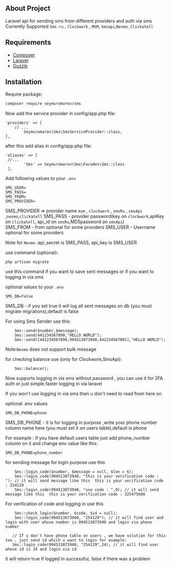 ## About Project

Laravel api for sending sms from different providers and auth via sms  
Currently Supported `Sms.ru` , `Clockwork`  , `MSM`, `Smsapi`,`Nexmo`, `Clickatell`
## Requirements

* [Composer](https://getcomposer.org/)
* [Laravel](https://laravel.com/)
* [Guzzle](https://github.com/guzzle/guzzle)

## Installation

Require package:
``` bash
composer require seymuromarov/sms
```

Now add the service provider in config/app.php file:
```  
'providers' => [
    // ...
        Seymuromarov\Sms\SmsServiceProvider::class,
],
```

after this add alias in config/app.php file:

``` 
'aliases' => [
 //...
        'Sms' => Seymuromarov\Sms\Facades\Sms::class
 ],
```

Add following values to your `.env`
```
SMS_USER=
SMS_PASS=
SMS_FROM=
SMS_PROVIDER=
```
SMS_PROVIDER => provider name `msm` , `clockwork` , `smsRu` , `smsApi` ,`nexmo`,`clickatell`
SMS_PASS - provider password(key on `clockwork`,apiKey on `clickatell`, api_id on `smsRu`,MD5password on `smsApi`)  
SMS_FROM - from optional for some providers
SMS_USER - Username optional for some providers 
 
Note for `Nexmo` :api_secret is SMS_PASS, api_key is SMS_USER


use command (optional): 
``` 
php artisan migrate
```
use this command if you want to save sent messages 
or if you want to logging in via sms

optional values to your `.env`
```
SMS_DB=false
```
SMS_DB - if you set true it will log all sent messages on db (you must migrate migrations),default is false

For using Sms Sender use this:
```
    Sms::send($number,$message);
    Sms::send(441234567890,"HELLO WORLD");
    Sms::send([441234567890,994513073940,441234567891],"HELLO WORLD");

```
  
  Note:`Nexmo` does not support bulk message
  
for checking balance use (only for Clockwork,SmsApi):  
```
    Sms::balance();
```



Now supports logging in via sms without password , you can use it for 2FA auth or just simple faster logging in via laravel

If you won't use logging in via sms then u don't need to read from here on

optional .env values

```
SMS_DB_PHONE=phone
```
SMS_DB_PHONE - it is for logging in purpose ,write your phone number column name here (you must set it on users table),default is phone

For example : if you have default users table just add phone_number column on it and change env value like this:
```
SMS_DB_PHONE=phone_number
```

for sending message for login purpose use this

```
    Sms::login_code($number, $message = null, $len = 6);
    Sms::login_code(994513073940, "this is your verification code : "); // it will send message like this  this is your verification code : 254129
    Sms::login_code(994513073940, "use code : ",9); // it will send message like this  this is your verification code : 325475698

```

For verification of code and logging in use this
```
    Sms::check_login($number, $code, $id = null);
    Sms::login_code(994513073940, "254129"); // it will find user and login with user whose number is 994513073940 and login via phone number

   // If u don't have phone table on users , we have solution for this too , just send id which u want to login for example:
   Sms::login_code(994513073940, "254129",24); // it will find user whose id is 24 and login via id 

```

it will return true if logged in successful, false if there was a problem 
